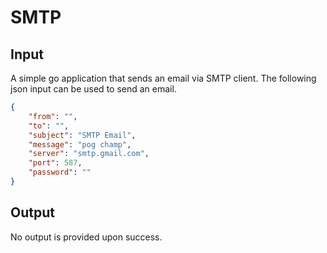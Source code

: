 # SMTP

## Input

A simple go application that sends an email via SMTP client. The following json input can be used to send an email.

```json
{
    "from": "",
    "to": "",
    "subject": "SMTP Email",
    "message": "pog champ",
    "server": "smtp.gmail.com",
    "port": 587,
    "password": ""
}
```

## Output

No output is provided upon success.
